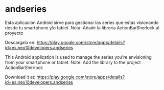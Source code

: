 andseries
=========

Esta aplicación Android sirve para gestionar las series que estás visionando desde tu smartphone y/o tablet.
Nota: Añadir la librería ActionBarSherlock al proyecto

Descargalo en: https://play.google.com/store/apps/details?id=es.neo10developers.andseries



This Android application is used to manage the series you're envisioning from your smartphone or tablet.
Note: Add the library to the project ActionBarSherlock

Download it at: https://play.google.com/store/apps/details?id=es.neo10developers.andseries